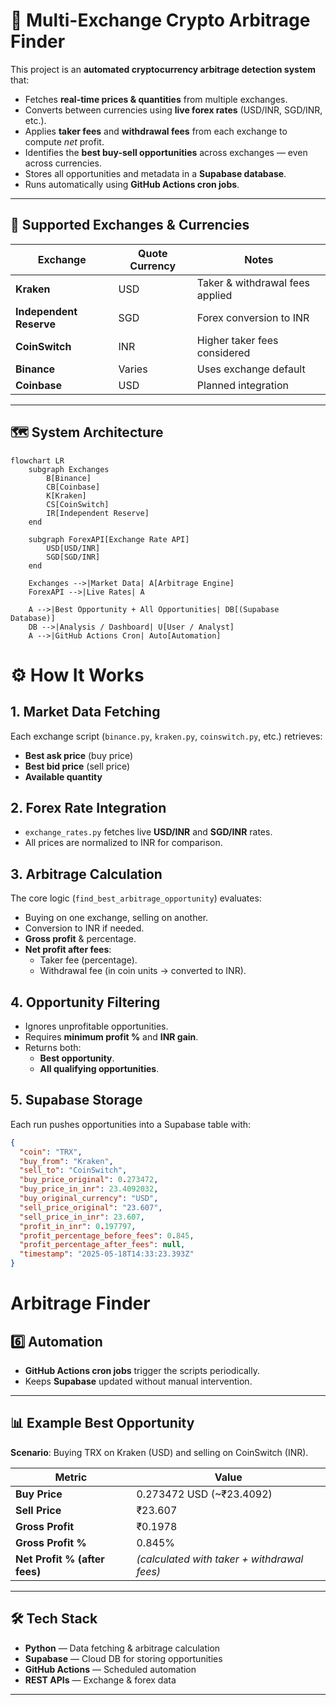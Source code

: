 # 💱 Multi-Exchange Crypto Arbitrage Finder

This project is an **automated cryptocurrency arbitrage detection system** that:
- Fetches **real-time prices & quantities** from multiple exchanges.
- Converts between currencies using **live forex rates** (USD/INR, SGD/INR, etc.).
- Applies **taker fees** and **withdrawal fees** from each exchange to compute *net* profit.
- Identifies the **best buy-sell opportunities** across exchanges — even across currencies.
- Stores all opportunities and metadata in a **Supabase database**.
- Runs automatically using **GitHub Actions cron jobs**.

---

## 📌 Supported Exchanges & Currencies

| Exchange              | Quote Currency | Notes |
|-----------------------|---------------|-------|
| **Kraken**            | USD           | Taker & withdrawal fees applied |
| **Independent Reserve** | SGD         | Forex conversion to INR |
| **CoinSwitch**        | INR           | Higher taker fees considered |
| **Binance**           | Varies        | Uses exchange default |
| **Coinbase**          | USD           | Planned integration |

---

## 🗺️ System Architecture

```mermaid
flowchart LR
    subgraph Exchanges
        B[Binance]
        CB[Coinbase]
        K[Kraken]
        CS[CoinSwitch]
        IR[Independent Reserve]
    end

    subgraph ForexAPI[Exchange Rate API]
        USD[USD/INR]
        SGD[SGD/INR]
    end

    Exchanges -->|Market Data| A[Arbitrage Engine]
    ForexAPI -->|Live Rates| A

    A -->|Best Opportunity + All Opportunities| DB[(Supabase Database)]
    DB -->|Analysis / Dashboard| U[User / Analyst]
    A -->|GitHub Actions Cron| Auto[Automation]
```

# ⚙️ How It Works

## 1. Market Data Fetching
Each exchange script (`binance.py`, `kraken.py`, `coinswitch.py`, etc.) retrieves:
- **Best ask price** (buy price)
- **Best bid price** (sell price)
- **Available quantity**

## 2. Forex Rate Integration
- `exchange_rates.py` fetches live **USD/INR** and **SGD/INR** rates.
- All prices are normalized to INR for comparison.

## 3. Arbitrage Calculation
The core logic (`find_best_arbitrage_opportunity`) evaluates:
- Buying on one exchange, selling on another.
- Conversion to INR if needed.
- **Gross profit** & percentage.
- **Net profit after fees**:
  - Taker fee (percentage).
  - Withdrawal fee (in coin units → converted to INR).

## 4. Opportunity Filtering
- Ignores unprofitable opportunities.
- Requires **minimum profit %** and **INR gain**.
- Returns both:
  - **Best opportunity**.
  - **All qualifying opportunities**.

## 5. Supabase Storage
Each run pushes opportunities into a Supabase table with:

```json
{
  "coin": "TRX",
  "buy_from": "Kraken",
  "sell_to": "CoinSwitch",
  "buy_price_original": 0.273472,
  "buy_price_in_inr": 23.4092032,
  "buy_original_currency": "USD",
  "sell_price_original": "23.607",
  "sell_price_in_inr": 23.607,
  "profit_in_inr": 0.197797,
  "profit_percentage_before_fees": 0.845,
  "profit_percentage_after_fees": null,
  "timestamp": "2025-05-18T14:33:23.393Z"
}
```

# Arbitrage Finder

## 6️⃣ Automation
- **GitHub Actions cron jobs** trigger the scripts periodically.
- Keeps **Supabase** updated without manual intervention.

---

## 📊 Example Best Opportunity
**Scenario**: Buying TRX on Kraken (USD) and selling on CoinSwitch (INR).

| Metric | Value |
|--------|-------|
| **Buy Price** | 0.273472 USD (~₹23.4092) |
| **Sell Price** | ₹23.607 |
| **Gross Profit** | ₹0.1978 |
| **Gross Profit %** | 0.845% |
| **Net Profit % (after fees)** | *(calculated with taker + withdrawal fees)* |

---

## 🛠 Tech Stack
- **Python** — Data fetching & arbitrage calculation  
- **Supabase** — Cloud DB for storing opportunities  
- **GitHub Actions** — Scheduled automation  
- **REST APIs** — Exchange & forex data  

---
